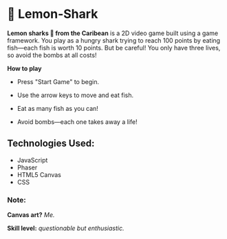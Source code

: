 # 🍋 Lemon-Shark

**Lemon sharks 🦈 from the Caribean** is a 2D video game built using a game framework. You play as a hungry shark trying to reach 100 points by eating fish—each fish is worth 10 points. But be careful! You only have three lives, so avoid the bombs at all costs!

**How to play**
- Press "Start Game" to begin.

- Use the arrow keys to move and eat fish.

- Eat as many fish as you can!  

- Avoid bombs—each one takes away a life!


## Technologies Used:
- JavaScript
- Phaser
- HTML5 Canvas
- CSS

### Note:
**Canvas art?** *Me.*

**Skill level:** *questionable but enthusiastic.*